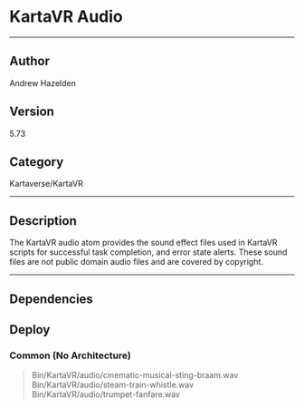 # KartaVR Audio
___

## Author
Andrew Hazelden

## Version
5.73

## Category
Kartaverse/KartaVR

___

## Description
<p>The KartaVR audio atom provides the sound effect files used in KartaVR scripts for successful task completion, and error state alerts. These sound files are not public domain audio files and are covered by copyright.</p>

___

## Dependencies

## Deploy

### Common (No Architecture)

> Bin/KartaVR/audio/cinematic-musical-sting-braam.wav  
> Bin/KartaVR/audio/steam-train-whistle.wav  
> Bin/KartaVR/audio/trumpet-fanfare.wav  
